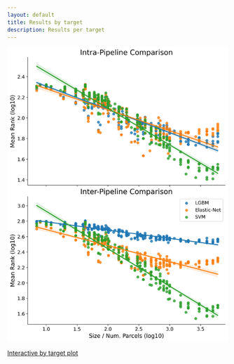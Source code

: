 ```yaml
---
layout: default
title: Results by target
description: Results per target
---
```


![Base Results](https://raw.githubusercontent.com/sahahn/parc_scaling/master/analyze/Figures/Figure3.png)

[Interactive by target plot](./interactive3.html)